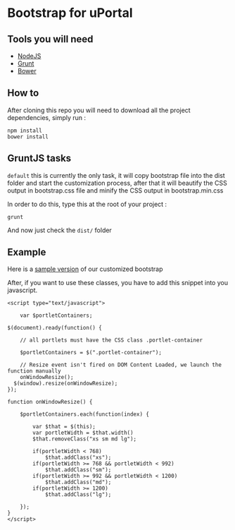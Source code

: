 # Bootstrap for uPortal

## Tools you will need

+ [NodeJS](http://nodejs.org/)
+ [Grunt](http://gruntjs.com/)
+ [Bower](http://bower.io/)

## How to

After cloning this repo you will need to download all the project dependencies, simply run : 

```
npm install
bower install
```

## GruntJS tasks

`default` this is currently the only task, it will copy bootstrap file into the dist folder and start the customization process, after that it will beautify the CSS output in bootstrap.css file and minify the CSS output in bootstrap.min.css

In order to do this, type this at the root of your project :
```
grunt
```
And now just check the `dist/` folder

## Example

Here is a [sample version](https://gist.github.com/mbelmok01/8803499) of our customized bootstrap

After, if you want to use these classes, you have to add this snippet into you javascript.

```
<script type="text/javascript">
    
    var $portletContainers;
 
$(document).ready(function() {

    // all portlets must have the CSS class .portlet-container
    
    $portletContainers = $(".portlet-container");
    
    // Resize event isn't fired on DOM Content Loaded, we launch the function manually
    onWindowResize();
  $(window).resize(onWindowResize);
});
 
function onWindowResize() {
    
    $portletContainers.each(function(index) {
        
        var $that = $(this);
        var portletWidth = $that.width()
        $that.removeClass("xs sm md lg");
        
        if(portletWidth < 768)
            $that.addClass("xs");
        if(portletWidth >= 768 && portletWidth < 992)
            $that.addClass("sm");
        if(portletWidth >= 992 && portletWidth < 1200)
            $that.addClass("md");
        if(portletWidth >= 1200)
            $that.addClass("lg");
    
    });
}
</script>

```
